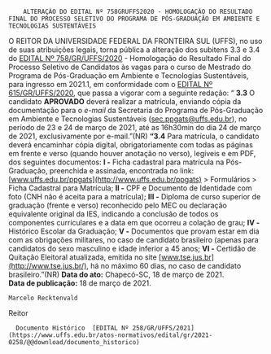         ALTERAÇÃO DO EDITAL Nº 758GRUFFS2020 - HOMOLOGAÇÃO DO RESULTADO FINAL DO PROCESSO SELETIVO DO PROGRAMA DE PÓS-GRADUAÇÃO EM AMBIENTE E TECNOLOGIAS SUSTENTÁVEIS  

 O REITOR DA UNIVERSIDADE FEDERAL DA FRONTEIRA SUL (UFFS), no uso de suas atribuições legais, torna pública a alteração dos subitens 3.3 e 3.4 do [EDITAL Nº 758/GR/UFFS/2020](https://www.uffs.edu.br/atos-normativos/edital/gr/2020-0758) - Homologação do Resultado Final do Processo Seletivo de Candidatos às vagas para o curso de Mestrado do Programa de Pós-Graduação em Ambiente e Tecnologias Sustentáveis, para ingresso em 2021.1, em conformidade com o [EDITAL Nº 615/GR/UFFS/2020](https://www.uffs.edu.br/atos-normativos/edital/gr/2020-0615), que passa a vigorar com a seguinte redação: “ **3.3** O candidato **APROVADO** deverá realizar a matrícula, enviando cópia da documentação para o *e-mail*  da Secretaria do Programa de Pós-Graduação em Ambiente e Tecnologias Sustentáveis (sec.ppgats@uffs.edu.br), no período de 23 e 24 de março de 2021, até as 16h30min do dia 24 de março de 2021, exclusivamente por e-mail.”(NR)  **“3.4** Para matrícula, o candidato deverá encaminhar cópia digital, obrigatoriamente com todas as páginas em frente e verso (quando houver anotação no verso), legíveis e em PDF, dos seguintes documentos: **I -**  Ficha cadastral para matrícula na Pós-Graduação, preenchida e assinada, encontrada no link: [www.uffs.edu.br/ppgats](http://www.uffs.edu.br/ppgats) > Formulários > Ficha Cadastral para Matrícula; **II -**  CPF e Documento de Identidade com foto (CNH não é aceita para a matrícula); **III -**  Diploma de curso superior de graduação (frente e verso) reconhecido pelo MEC ou declaração equivalente original da IES, indicando a conclusão de todos os componentes curriculares e a data em que ocorreu a colação de grau; **IV -**  Histórico Escolar da Graduação; **V -**  Documentos que provam estar em dia com as obrigações militares, no caso de candidato brasileiro (apenas para candidatos do sexo masculino e idade inferior a 45 anos; **VI -**  Certidão de Quitação Eleitoral atualizada, emitida no site [www.tse.jus.br](http://www.tse.jus.br/), há no máximo 60 dias, no caso de candidato brasileiro.”(NR)        **Data do ato:** Chapecó-SC, 18 de março de 2021.   
 **Data de publicação:**  18 de março de 2021. 

    Marcelo Recktenvald   
 Reitor 

      Documento Histórico  [EDITAL Nº 258/GR/UFFS/2021](https://www.uffs.edu.br/atos-normativos/edital/gr/2021-0258/@@download/documento_historico)     
      